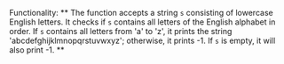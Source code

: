 Functionality: ** The function accepts a string `s` consisting of lowercase English letters. It checks if `s` contains all letters of the English alphabet in order. If `s` contains all letters from 'a' to 'z', it prints the string 'abcdefghijklmnopqrstuvwxyz'; otherwise, it prints -1. If `s` is empty, it will also print -1. **